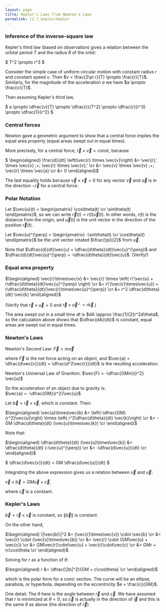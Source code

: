 ```yaml
---
layout: page
title: Kepler's Laws from Newton's Laws
permalink: /2.7_kepler/kepler
---
```



### Inference of the inverse-square law

Kepler's third law (based on observation) gives a relation between the orbital
period $T$ and the radius $R$ of the orbit:

$ T^2 \propto r^3 $

Consider the simple case of uniform circular motion with constant radius $r$
and constant speed $v$.  Then $v = \frac{2\pi r}{T} \propto \frac{r}{T}$.
Similarly, for the magnitude of the acceleration $a$ we have $a \propto
\frac{v}{T}$.

Then assuming Kepler's third law,

$ a \propto \dfrac{v}{T} \propto \dfrac{r}{T^2} \propto \dfrac{r}{r^3} \propto \dfrac{1}{r^2} $


### Central forces

Newton gave a geometric argument to show that a central force
implies the equal area property (equal areas swept out in equal
times).

More precisely, for a central force, 
$\vec{r}\times\vec{v}= \text{const}$, because

$ \begin{aligned}
    \frac{d}{dt} \left(\vec{r} \times \vec{v}\right) &=
        \vec{r}\,\' \times \vec{v} \;+\; \vec{r} \times \vec{v}\,\'  \cr
        &= \vec{v} \times \vec{v}  \;+\; \vec{r} \times \vec{a} \cr
        &= 0
\end{aligned}$

The last equality holds because $\vec{v}\times\vec{v}=0$ for any vector
$\vec{v}$ and $\vec{a}$ is in the direction $-\vec{r}$ for a central force.

### Polar Notation

Let $\vec{u}(t) = \begin{pmatrix} \cos\theta(t) \cr \sin\theta(t) \end{pmatrix}$,
so we can write $\vec{r}(t) = r(t)\vec{u}(t)$.  In other words,
$r(t)$ is the distance from the origin, and $\vec{u}(t)$ is the
unit vector in the direction of the position $\vec{r}(t)$.

Let $\vec{u}^{\perp} = \begin{pmatrix} -\sin\theta(t) \cr \cos\theta(t) \end{pmatrix}$
be the unit vector rotated $\frac{\pi}{2}$ from $\vec{u}$.

Note that $\dfrac{d}{dt}\vec{u} = \dfrac{d\theta}{dt}\vec{u}^{\perp}$ and
$\dfrac{d}{dt}\vec{u}^{\perp} =  -\dfrac{d\theta}{dt}\vec{u}$. (Verify!)

### Equal area property

$\begin{aligned}
\vec{r}\times\vec{v} &=
    \vec{r} \times \left( r\'\vec{u} + r\dfrac{d\theta}{dt}\vec{u}^{\perp} \right) \cr 
    &= r\'(\vec{r}\times\vec{u}) + r\dfrac{d\theta}{dt}(\vec{r}\times\vec{u}^{\perp}) \cr
    &= r^2 \dfrac{d\theta}{dt} \vec{k}
\end{aligned}$

(Verify that $\vec{r}\times\vec{u} = 0$ and 
$\vec{r}\times\vec{u}^{\perp} = r\vec{k}$.)

The area swept out in a small time $dt$ is $dA \approx \frac{1}{2}r^2d\theta$,
so the calculation above shows that $\dfrac{dA}{dt}$ is constant, equal areas
are swept out in equal times.

### Newton's Laws

Newton's Second Law:
$\vec{F} = m\vec{a}$  

where $\vec{F}$ is the net force acting on an object, and
$\vec{a} = \dfrac{d\vec{v}}{dt} = \dfrac{d^2\vec{r}}{dt}$ is the resulting acceleration.

Newton's Universal Law of Gravition:
$\vec{F} = -\dfrac{GMm}{r^2} \vec{u}$

So the acceleration of an object due to gravity is:  
$\vec{a} = -\dfrac{GM}{r^2}\vec{u}$

Let $\vec{b} = \vec{r}\times\vec{v}$, which is constant.  Then:

$\begin{aligned}
\vec{a}\times\vec{b} &=
\left(-\dfrac{GM}{r^2}\vec{u}\right) \times \left( r^2\dfrac{d\theta}{dt} \vec{k}\right) \cr
&= -GM \dfrac{d\theta}{dt} (\vec{u}\times\vec{k}) \cr
\end{aligned}$

Note that:

$\begin{aligned}
\dfrac{d\theta}{dt} (\vec{u}\times\vec{k}) &=
    \dfrac{d\theta}{dt} (-\vec{u}^{\perp}) \cr 
    &= -\dfrac{d\vec{u}}{dt} \cr
\end{aligned}$


$ \dfrac{d\vec{v}}{dt} = GM \dfrac{d\vec{u}}{dt} $

Integrating the above expression gives us a relation between $\vec{v}$ and
$\vec{u}$:  

$\vec{v}\times\vec{b} = GM\vec{u} + \vec{c}$,  

where $\vec{c}$ is a constant.


### Kepler's Laws

$\vec{b} = \vec{r}\times\vec{v}$ is constant, so $\|\vec{b}\|$ is constant.

On the other hand,

$\begin{aligned}
\|\vec{b}\|^2 
&= (\vec{r}\times\vec{v}) \cdot \vec{b} \cr
&= \vec{r} \cdot (\vec{v}\times\vec{b}) \cr
&= \vec{r} \cdot (GM\vec{u} + \vec{c}) \cr
&= GM\vec{r}\cdot\vec{u} + \vec{r}\cdot\vec{c} \cr
&= GMr + rc\cos\theta \cr
\end{aligned}$

Solving for $r$ as a function of $\theta$:

$\begin{aligned}
r &= \dfrac{\|b\|^2}{GM + c\cos\theta} \cr
\end{aligned}$

which is the polar form for a conic section.  The curve will be an ellipse, parabola,
or hyperbola, depending on the eccentricity $e = \frac{c}{GM}$.

One detail: The $\theta$ here is the angle between $\vec{r}$ and $\vec{c}$.  We
have assumed that $r$ is minimized at $\theta=0$, so $\vec{c}$ is actually in
the direction of $\vec{i}$ and this is the same $\theta$ as above (the
direction of $\vec{r}$).

